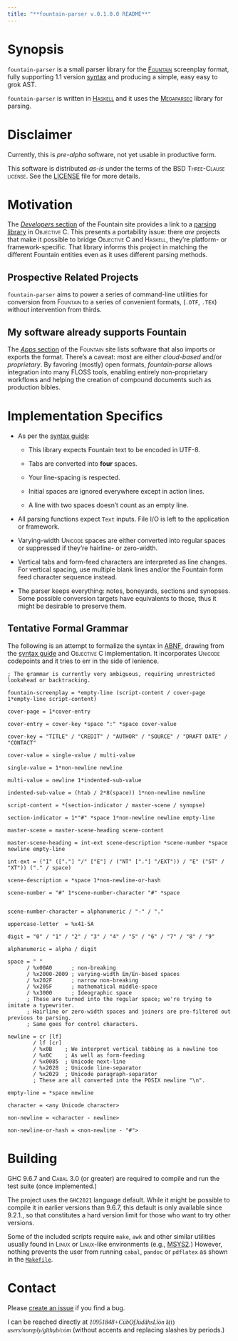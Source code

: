```yaml
---
title: "**fountain-parser v.0.1.0.0 README**"
---
```


# Synopsis

`fountain-parser` is a small parser library for the
<u>[<span style="font-variant: small-caps">Fountain</span>](https://fountain.io/)</u>
screenplay format, fully supporting 1.1 version
<u>[syntax](https://fountain.io/syntax/)</u> and producing a simple,
easy easy to grok <span style="font-variant: small-caps">AST</span>.

`fountain-parser` is written in
<u>[<span style="font-variant: small-caps">Haskell</span>](https://haskell.org)</u> and
it uses the
<u>[<span style="font-variant: small-caps">Megaparsec</span>](https://hackage.haskell.org/package/megaparsec)</u>
library for parsing.

# Disclaimer

Currently, this is *pre-alpha* software, not yet usable in productive
form.

This software is distributed *as-is* under the terms of the
<span style="font-variant: small-caps">BSD Three-Clause license</span>. See the
<u>[LICENSE](run:./LICENSE)</u> file for more details.

# Motivation

The <u>[*Developers* section](https://fountain.io/developers/)</u> of
the Fountain site provides a link to a <u>[parsing
library](https://github.com/nyousefi/Fountain)</u> in
<span style="font-variant: small-caps">Objective C</span>. This presents a portability
issue: there *are* projects that make it possible to bridge
<span style="font-variant: small-caps">Objective C</span> and
<span style="font-variant: small-caps">Haskell</span>, they’re platform- or
framework-specific. That library informs this project in matching the
different Fountain entities even as it uses different parsing methods.

## Prospective Related Projects

`fountain-parser` aims to power a series of command-line utilities for
conversion from <span style="font-variant: small-caps">Fountain</span> to a series of
convenient formats, (`.OTF`, `.TEX`) without intervention from thirds.

## My software already supports Fountain

The <u>[*Apps* section](https://fountain.io/apps/)</u> of the
<span style="font-variant: small-caps">Fountain</span> site lists software that also
imports or exports the format. There’s a caveat: most are either
*cloud-based* and/or *proprietary*. By favoring (mostly) open formats,
*fountain-parse* allows integration into many
<span style="font-variant: small-caps">FLOSS</span> tools, enabling entirely
non-proprietary workflows and helping the creation of compound documents
such as production bibles.

# Implementation Specifics

- As per the [syntax guide](https://fountain.io/syntax/):

  - This library expects Fountain text to be encoded in
    <span style="font-variant: small-caps">UTF-8</span>.

  - Tabs are converted into **four** spaces.

  - Your line-spacing is respected.

  - Initial spaces are ignored everywhere except in action lines.

  - A line with two spaces doesn’t count as an empty line.

- All parsing functions expect `Text` inputs. File I/O is left to the
  application or framework.

- Varying-width <span style="font-variant: small-caps">Unicode</span> spaces are either
  converted into regular spaces or suppressed if they’re hairline- or
  zero-width.

- Vertical tabs and form-feed characters are interpreted as line
  changes. For vertical spacing, use multiple blank lines and/or the
  Fountain form feed character sequence instead.

- The parser keeps everything: notes, boneyards, sections and synopses.
  Some possible conversion targets have equivalents to those, thus it
  might be desirable to preserve them.

## Tentative Formal Grammar

The following is an attempt to formalize the syntax in
[<span style="font-variant: small-caps">ABNF</span>](https://datatracker.ietf.org/doc/html/rfc5234),
drawing from the [syntax guide](https://fountain.io/syntax/) and
<span style="font-variant: small-caps">Objective C</span> implementation. It
incorporates <span style="font-variant: small-caps">Unicode</span> codepoints and it
tries to err in the side of lenience.

``` abnf
; The grammar is currently very ambiguous, requiring unrestricted lookahead or backtracking.

fountain-screenplay = *empty-line (script-content / cover-page 1*empty-line script-content)

cover-page = 1*cover-entry

cover-entry = cover-key *space ":" *space cover-value

cover-key = "TITLE" / "CREDIT" / "AUTHOR" / "SOURCE" / "DRAFT DATE" / "CONTACT"

cover-value = single-value / multi-value

single-value = 1*non-newline newline

multi-value = newline 1*indented-sub-value

indented-sub-value = (htab / 2*8(space)) 1*non-newline newline

script-content = *(section-indicator / master-scene / synopse)

section-indicator = 1*"#" *space 1*non-newline newline empty-line

master-scene = master-scene-heading scene-content

master-scene-heading = int-ext scene-description *scene-number *space newline empty-line

int-ext = ("I" (["."] "/" ["E"] / ("NT" ["."] "/EXT")) / "E" ("ST" / "XT")) ("." / space)

scene-description = *space 1*non-newline-or-hash

scene-number = "#" 1*scene-number-character "#" *space


scene-number-character = alphanumeric / "-" / "."

uppercase-letter  = %x41-5A

digit = "0" / "1" / "2" / "3" / "4" / "5" / "6" / "7" / "8" / "9"

alphanumeric = alpha / digit

space = " "
      / %x00A0      ; non-breaking
      / %x2000-2009 ; varying-width Em/En-based spaces
      / %x202F      ; narrow non-breaking
      / %x205F      ; mathematical middle-space
      / %x3000      ; Ideographic space
      ; These are turned into the regular space; we're trying to imitate a typewriter.
      ; Hairline or zero-width spaces and joiners are pre-filtered out previous to parsing.
      ; Same goes for control characters.

newline = cr [lf]
        / lf [cr]
        / %x0B    ; We interpret vertical tabbing as a newline too
        / %x0C    ; As well as form-feeding
        / %x0085  ; Unicode next-line
        / %x2028  ; Unicode line-separator
        / %x2029  ; Unicode paragraph-separator
        ; These are all converted into the POSIX newline "\n".

empty-line = *space newline

character = <any Unicode character>

non-newline = <character - newline>

non-newline-or-hash = <non-newline - "#">
```

# Building

<span style="font-variant: small-caps">GHC</span> 9.6.7 and
<span style="font-variant: small-caps">Cabal</span> 3.0 (or greater) are required to
compile and run the test suite (once implemented.)

The project uses the `GHC2021` language default. While it might be
possible to compile it in earlier versions than 9.6.7, this default is
only available since 9.2.1., so that constitutes a hard version limit
for those who want to try other versions.

Some of the included scripts require `make`, `awk` and other similar
utilities usually found in <span style="font-variant: small-caps">Linux</span> or
<span style="font-variant: small-caps">Linux</span>-like environments (e.g.,
<u>[<span style="font-variant: small-caps">MSYS2</span>](https://www.msys2.org/)</u>.)
However, nothing prevents the user from running `cabal`, `pandoc` or
`pdflatex` as shown in the <u>[`Makefile`](run:./Makefile)</u>.

# Contact

Please <u>[create an
issue](https://github.com/CubOfJudahsLion/fountain-parser/issues)</u> if
you find a bug.

I can be reached directly at
<span style="font-family: serif">*10951848+CübO̱fJúdãhsLîòn* ă(t)
*users/noreply/gīthụb/cȯm*</span> (without accents and replacing slashes
by periods.)
